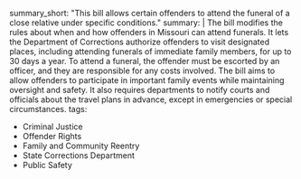 summary_short: "This bill allows certain offenders to attend the funeral of a close relative under specific conditions."
summary: |
  The bill modifies the rules about when and how offenders in Missouri can attend funerals. It lets the Department of Corrections authorize offenders to visit designated places, including attending funerals of immediate family members, for up to 30 days a year. To attend a funeral, the offender must be escorted by an officer, and they are responsible for any costs involved. The bill aims to allow offenders to participate in important family events while maintaining oversight and safety. It also requires departments to notify courts and officials about the travel plans in advance, except in emergencies or special circumstances.
tags:
  - Criminal Justice
  - Offender Rights
  - Family and Community Reentry
  - State Corrections Department
  - Public Safety
